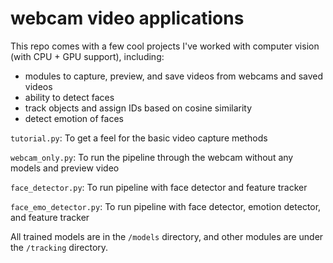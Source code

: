 # webcam video applications

This repo comes with a few cool projects I've worked with computer vision (with CPU + GPU support), including: 
 - modules to capture, preview, and save videos from webcams and saved videos
 - ability to detect faces
 - track objects and assign IDs based on cosine similarity
 - detect emotion of faces
 
`tutorial.py`: To get a feel for the basic video capture methods 

`webcam_only.py`: To run the pipeline through the webcam without any models and preview video

`face_detector.py`: To run pipeline with face detector and feature tracker

`face_emo_detector.py`: To run pipeline with face detector, emotion detector, and feature tracker

All trained models are in the `/models` directory, and other modules are under the `/tracking` directory.
